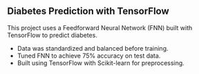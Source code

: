 ## Diabetes Prediction with TensorFlow

This project uses a Feedforward Neural Network (FNN) built with TensorFlow to predict diabetes.

- Data was standardized and balanced before training.  
- Tuned FNN to achieve 75% accuracy on test data.  
- Built using TensorFlow with Scikit-learn for preprocessing.

